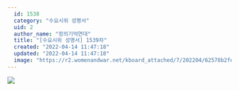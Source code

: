 ```yaml
---
  id: 1538
  category: "수요시위 성명서"
  uid: 2
  author_name: "정의기억연대"
  title: "[수요시위 성명서] 1539차"
  created: "2022-04-14 11:47:18"
  updated: "2022-04-14 11:47:18"
  image: "https://r2.womenandwar.net/kboard_attached/7/202204/62578b2fea7aa5493053.jpg"
---
```

![](https://r2.womenandwar.net/kboard_attached/7/202204/62578b2fea7aa5493053.jpg)
